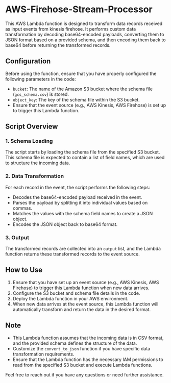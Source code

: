 # AWS-Firehose-Stream-Processor

This AWS Lambda function is designed to transform data records received as input events from kinesis firehose. It performs custom data transformation by decoding base64-encoded payloads, converting them to JSON format based on a provided schema, and then encoding them back to base64 before returning the transformed records.

## Configuration
Before using the function, ensure that you have properly configured the following parameters in the code:

- `bucket`: The name of the Amazon S3 bucket where the schema file (`gcs_schema.csv`) is stored.
- `object_key`: The key of the schema file within the S3 bucket.
- Ensure that the event source (e.g., AWS Kinesis, AWS Firehose) is set up to trigger this Lambda function.

## Script Overview

### 1. Schema Loading
The script starts by loading the schema file from the specified S3 bucket. This schema file is expected to contain a list of field names, which are used to structure the incoming data.

### 2. Data Transformation
For each record in the event, the script performs the following steps:

- Decodes the base64-encoded payload received in the event.
- Parses the payload by splitting it into individual values based on commas.
- Matches the values with the schema field names to create a JSON object.
- Encodes the JSON object back to base64 format.

### 3. Output
The transformed records are collected into an `output` list, and the Lambda function returns these transformed records to the event source.

## How to Use

1. Ensure that you have set up an event source (e.g., AWS Kinesis, AWS Firehose) to trigger this Lambda function when new data arrives.
2. Configure the S3 bucket and schema file details in the code.
3. Deploy the Lambda function in your AWS environment.
4. When new data arrives at the event source, this Lambda function will automatically transform and return the data in the desired format.

## Note

- This Lambda function assumes that the incoming data is in CSV format, and the provided schema defines the structure of the data.
- Customize the `convert_to_json` function if you have specific data transformation requirements.
- Ensure that the Lambda function has the necessary IAM permissions to read from the specified S3 bucket and execute Lambda functions.

Feel free to reach out if you have any questions or need further assistance.
